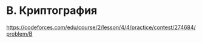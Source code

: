 # B. Криптография

https://codeforces.com/edu/course/2/lesson/4/4/practice/contest/274684/problem/B
